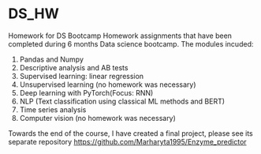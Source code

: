 # DS_HW
Homework for DS Bootcamp
Homework assignments that have been completed during 6 months Data science bootcamp.
The modules incuded:
1. Pandas and Numpy
2. Descriptive analysis and AB tests
3. Supervised learning: linear regression
4. Unsupervised learning (no homework was necessary)
5. Deep learning with PyTorch(Focus: RNN)
6. NLP (Text classification using classical ML methods and BERT)
7. Time series analysis
8. Computer vision (no homework was necessary)

Towards the end of the course, I have created a final project, please see its separate repository https://github.com/Marharyta1995/Enzyme_predictor

